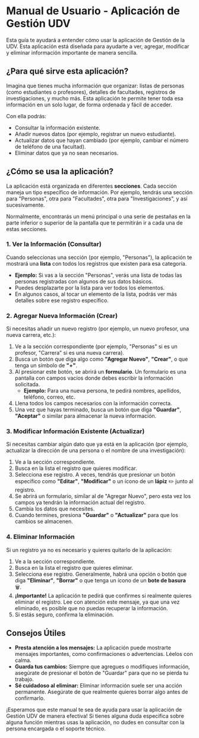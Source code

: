 # Manual de Usuario - Aplicación de Gestión UDV

Esta guía te ayudará a entender cómo usar la aplicación de Gestión de la UDV. Esta aplicación está diseñada para ayudarte a ver, agregar, modificar y eliminar información importante de manera sencilla.

## ¿Para qué sirve esta aplicación?

Imagina que tienes mucha información que organizar: listas de personas (como estudiantes o profesores), detalles de facultades, registros de investigaciones, y mucho más. Esta aplicación te permite tener toda esa información en un solo lugar, de forma ordenada y fácil de acceder.

Con ella podrás:

- Consultar la información existente.
- Añadir nuevos datos (por ejemplo, registrar un nuevo estudiante).
- Actualizar datos que hayan cambiado (por ejemplo, cambiar el número de teléfono de una facultad).
- Eliminar datos que ya no sean necesarios.

## ¿Cómo se usa la aplicación?

La aplicación está organizada en diferentes **secciones**. Cada sección maneja un tipo específico de información. Por ejemplo, tendrás una sección para "Personas", otra para "Facultades", otra para "Investigaciones", y así sucesivamente.

Normalmente, encontrarás un menú principal o una serie de pestañas en la parte inferior o superior de la pantalla que te permitirán ir a cada una de estas secciones.

### 1. Ver la Información (Consultar)

Cuando seleccionas una sección (por ejemplo, "Personas"), la aplicación te mostrará una **lista** con todos los registros que existen para esa categoría.

- **Ejemplo:** Si vas a la sección "Personas", verás una lista de todas las personas registradas con algunos de sus datos básicos.
- Puedes desplazarte por la lista para ver todos los elementos.
- En algunos casos, al tocar un elemento de la lista, podrás ver más detalles sobre ese registro específico.

### 2. Agregar Nueva Información (Crear)

Si necesitas añadir un nuevo registro (por ejemplo, un nuevo profesor, una nueva carrera, etc.):

1.  Ve a la sección correspondiente (por ejemplo, "Personas" si es un profesor, "Carrera" si es una nueva carrera).
2.  Busca un botón que diga algo como **"Agregar Nuevo"**, **"Crear"**, o que tenga un símbolo de **"+"**.
3.  Al presionar este botón, se abrirá un **formulario**. Un formulario es una pantalla con campos vacíos donde debes escribir la información solicitada.
    - **Ejemplo:** Para una nueva persona, te pedirá nombres, apellidos, teléfono, correo, etc.
4.  Llena todos los campos necesarios con la información correcta.
5.  Una vez que hayas terminado, busca un botón que diga **"Guardar"**, **"Aceptar"** o similar para almacenar la nueva información.

### 3. Modificar Información Existente (Actualizar)

Si necesitas cambiar algún dato que ya está en la aplicación (por ejemplo, actualizar la dirección de una persona o el nombre de una investigación):

1.  Ve a la sección correspondiente.
2.  Busca en la lista el registro que quieres modificar.
3.  Selecciona ese registro. A veces, tendrás que presionar un botón específico como **"Editar"**, **"Modificar"** o un ícono de un **lápiz** ✏️ junto al registro.
4.  Se abrirá un formulario, similar al de "Agregar Nuevo", pero esta vez los campos ya tendrán la información actual del registro.
5.  Cambia los datos que necesites.
6.  Cuando termines, presiona **"Guardar"** o **"Actualizar"** para que los cambios se almacenen.

### 4. Eliminar Información

Si un registro ya no es necesario y quieres quitarlo de la aplicación:

1.  Ve a la sección correspondiente.
2.  Busca en la lista el registro que quieres eliminar.
3.  Selecciona ese registro. Generalmente, habrá una opción o botón que diga **"Eliminar"**, **"Borrar"** o que tenga un ícono de un **bote de basura** 🗑️.
4.  **¡Importante!** La aplicación te pedirá que confirmes si realmente quieres eliminar el registro. Lee con atención este mensaje, ya que una vez eliminado, es posible que no puedas recuperar la información.
5.  Si estás seguro, confirma la eliminación.

## Consejos Útiles

- **Presta atención a los mensajes:** La aplicación puede mostrarte mensajes importantes, como confirmaciones o advertencias. Léelos con calma.
- **Guarda tus cambios:** Siempre que agregues o modifiques información, asegúrate de presionar el botón de "Guardar" para que no se pierda tu trabajo.
- **Sé cuidadoso al eliminar:** Eliminar información suele ser una acción permanente. Asegúrate de que realmente quieres borrar algo antes de confirmarlo.

¡Esperamos que este manual te sea de ayuda para usar la aplicación de Gestión UDV de manera efectiva! Si tienes alguna duda específica sobre alguna función mientras usas la aplicación, no dudes en consultar con la persona encargada o el soporte técnico.
